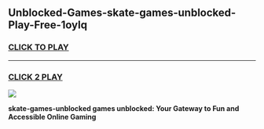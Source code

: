 
## Unblocked-Games-skate-games-unblocked-Play-Free-1oylq
<h3>
<a href="https://premium76.site?title=skate-games-unblocked&ref=15A">CLICK TO PLAY</a></h3>
<hr>

<h3>
<a href="https://premium76.site?title=skate-games-unblocked&ref=15A">CLICK 2 PLAY</a>
  
</h3>

<a href="https://premium76.site?title=skate-games-unblocked&ref=15A"><img src="https://clearcache.store/games.png"></a>


**skate-games-unblocked games unblocked: Your Gateway to Fun and Accessible Online Gaming**
